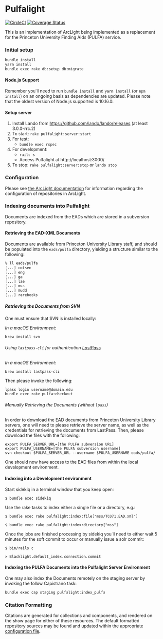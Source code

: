 # Pulfalight
[![CircleCI](https://circleci.com/gh/pulibrary/pulfalight.svg?style=svg)](https://circleci.com/gh/pulibrary/pulfalight)
[![Coverage
Status](https://coveralls.io/repos/github/pulibrary/pulfalight/badge.svg?branch=master)](https://coveralls.io/github/pulibrary/pulfalight?branch=master)

This is an implementation of ArcLight being implemented as a replacement for the
 Princeton University Finding Aids (PULFA) service.

### Initial setup
```sh
bundle install
yarn install
bundle exec rake db:setup db:migrate
```

#### Node.js Support
Remember you'll need to run `bundle install` and `yarn install` (or `npm
install`) on an ongoing basis as dependencies are updated.  Please note that the
oldest version of Node.js supported is 10.16.0.

#### Setup server
1. Install Lando from https://github.com/lando/lando/releases (at least 3.0.0-rrc.2)
1. To start: `rake pulfalight:server:start`
1. For test:
   - `bundle exec rspec`
1. For development:
   - `rails s`
   - Access Pulfalight at http://localhost:3000/
1. To stop: `rake pulfalight:server:stop` or `lando stop`

### Configuration
Please see [the ArcLight
documentation](https://github.com/projectblacklight/arclight/wiki/Indexing-EAD-in-ArcLight#repository-configuration)
for information regarding the configuration of repositories in ArcLight.

### Indexing documents into Pulfalight

Documents are indexed from the EADs which are stored in a subversion
repository.

#### Retrieving the EAD-XML Documents
Documents are available from Princeton University Library staff, and should be
populated into the `eads/pulfa` directory, yielding a structure similar to the
following:

```bash
% ll eads/pulfa
[...] cotsen
[...] eng
[...] ga
[...] lae
[...] mss
[...] mudd
[...] rarebooks
```

##### Retrieving the Documents from SVN

One must ensure that SVN is installed locally:

*In a macOS Environment:*
```
brew install svn
```

###### Using `lastpass-cli` for authentication [LastPass](https://lastpass.com)

*In a macOS Environment:*
```
brew install lastpass-cli
```

Then please invoke the following:
```
lpass login username@domain.edu
bundle exec rake pulfa:checkout
```

###### Manually Retrieving the Documents (without `lpass`)
In order to download the EAD documents from Princeton University Library
servers, one will need to please retrieve the server name, as well as the
credentials for retrieving the documents from LastPass. Then, please download
the files with the following:

```
export PULFA_SERVER_URL=[the PULFA subversion URL]
export PULFA_USERNAME=[the PULFA subversion username]
svn checkout $PULFA_SERVER_URL --username $PULFA_USERNAME eads/pulfa/
```

One should now have access to the EAD files from within the local development
environment.

#### Indexing into a Development environment

Start sidekiq in a terminal window that you keep open:

`$ bundle exec sidekiq`

Use the rake tasks to index either a single file or a directory, e.g.:

`$ bundle exec rake pulfalight:index:file["mss/TC071.EAD.xml"]`

`$ bundle exec rake pulfalight:index:directory["mss"]`

Once the jobs are finished processing by sidekiq you'll need to either wait 5 minutes for the soft commit to occur or manually issue a solr commit:

`$ bin/rails c`

`> Blacklight.default_index.connection.commit`

#### Indexing the PULFA Documents into the Pulfalight Server Environment
One may also index the Documents remotely on the staging server by invoking the
follow Capistrano task:

```bash
bundle exec cap staging pulfalight:index_pulfa
```

### Citation Formatting

Citations are generated for collections and components, and rendered on the
show page for either of these resources. The default formatted repository
sources may be found and updated within the appropriate [configuration
file](./config/citations.yml).
